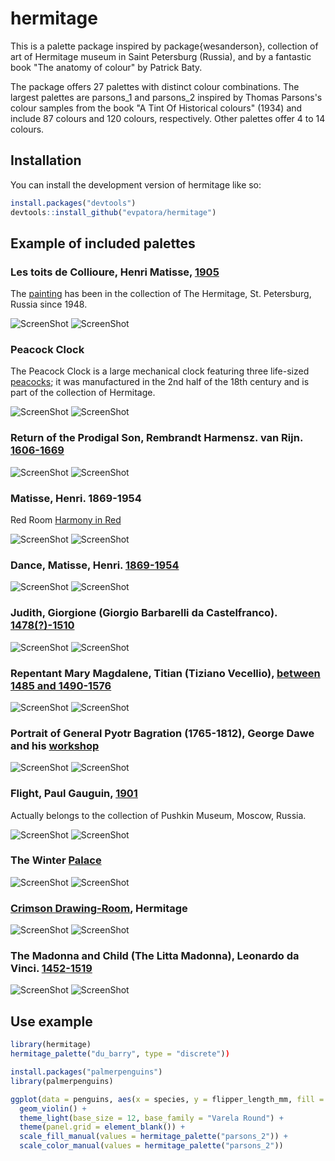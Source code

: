 
# hermitage

<!-- badges: start -->
<!-- badges: end -->

This is a palette package inspired by package{wesanderson}, collection of art of Hermitage museum in Saint Petersburg (Russia), and by a fantastic book "The anatomy of colour" by Patrick Baty.

The package offers 27 palettes with distinct colour combinations. The largest palettes are parsons_1 and parsons_2 inspired by Thomas Parsons's colour samples from the book "A Tint Of Historical colours" (1934) and include 87 colours and 120 colours, respectively. Other palettes offer 4 to 14 colours.

## Installation

You can install the development version of hermitage like so:

``` r
install.packages("devtools") 
devtools::install_github("evpatora/hermitage")
```
## Example of included palettes
### Les toits de Collioure, Henri Matisse, [1905](https://www.hermitagemuseum.org/wps/portal/hermitage/digital-collection/!ut/p/z0/Zc69boMwFAXgV6EDW1zfa2yHjBaVqkSiVAwV9RI5xFAXYhNwfx6_ZKwy3OFIV-d8VNOGam--XW-iC96Ma37X8lgpJTEr4FAV4glUVb-Kunh5BuT0QPW_ByEVKKgzLt9K4Ht-a2BzWZQ91ZOJH8T5LtDmy52RoYR8J7YkA5bngsgdMkF4TjgHgsgJAsP18k3oTGtPIQybEGfjl8nM1scijKNtb9A7xR1zVbjP61Urqtvgo_2NtBnMxS1H61P4CfOwJKFLzBxTAHxMJuN8dL5f0nU_2yKdBn0SY__wByXuvmc!/)
The [painting](https://en.wikipedia.org/wiki/Les_toits_de_Collioure) has been in the collection of The Hermitage, St. Petersburg, Russia since 1948.

![ScreenShot](https://raw.github.com/evpatora/hermitage/master/images/collioure_matisse.png)
![ScreenShot](https://raw.github.com/evpatora/hermitage/master/images/WOA_IMAGE_2.jpeg)

### Peacock Clock
The Peacock Clock is a large mechanical clock featuring three life-sized [peacocks](https://www.hermitagemuseum.org/wps/portal/hermitage/digital-collection/08.+applied+arts/52984); it was manufactured in the 2nd half of the 18th century and is part of the collection of Hermitage.

![ScreenShot](https://raw.github.com/evpatora/hermitage/master/images/peacock_clock.png)
![ScreenShot](https://raw.github.com/evpatora/hermitage/master/images/WOA_IMAGE_3.jpeg)

### Return of the Prodigal Son, Rembrandt Harmensz. van Rijn. [1606-1669](https://www.hermitagemuseum.org/wps/portal/hermitage/digital-collection/01.%20paintings/43413?lng=en)

![ScreenShot](https://raw.github.com/evpatora/hermitage/master/images/prodigal_son.png)
![ScreenShot](https://raw.github.com/evpatora/hermitage/master/images/WOA_IMAGE_1.jpeg)

### Matisse, Henri. 1869-1954
Red Room [Harmony in Red](https://www.hermitagemuseum.org/wps/portal/hermitage/digital-collection/!ut/p/z0/Zc3LDoIwEIXhV8EFS53hGl02NTGSIIaFwW5IVcRKnXJp0McXlsblSU6-HwQUIEiOqpZWGZJ62mcRlxljsRdwTDIebZFl-THK-WGHXggJiJ9DFDNkmAdhfEox3Iez4PcpT2sQrbSPpaK7gUKP5lYRqcaMkhutq-sc_NP-cpOmnl0nGIirIVt9LBSNfKmhrMjFt-mbwTF3R_bWRfRWTisVWUX14KK_DtYbaBtxiXS9-AKVEYB1/)

![ScreenShot](https://raw.github.com/evpatora/hermitage/master/images/harmony.png)
![ScreenShot](https://raw.github.com/evpatora/hermitage/master/images/WOA_IMAGE_4.jpeg)

### Dance, Matisse, Henri. [1869-1954](https://www.hermitagemuseum.org/wps/portal/hermitage/digital-collection/01.+Paintings/28411/?lng=)

![ScreenShot](https://raw.github.com/evpatora/hermitage/master/images/dance_matisse.png)
![ScreenShot](https://raw.github.com/evpatora/hermitage/master/images/WOA_IMAGE_5.jpeg)

### Judith, Giorgione (Giorgio Barbarelli da Castelfranco). [1478(?)-1510](https://www.hermitagemuseum.org/wps/portal/hermitage/digital-collection/!ut/p/z0/Zc69bsMgFAXgV3EHb6FcbCDxiKhUJZLrykPlskTEwS61Aw6mP49fMlaR7nKujo4-rHCHldPfdtTReqfnlN8VPzZCcFJKODSSPYFo2lfWypdnIBQfsPpXYFyAgLak_K0Guqe3hSLUsh6xWnT8QNYNHndf9owqQkiJ0u0o4hwVhG5RBemJtjtGUVkQAMQY4rDxg-7Nyftp42PQbl10MC5KP8-mv0nvGHfOxLCf16sSWPXeRfMbcTfpi12PxuXw48O0Zn7IdIg5AHnMFm1dtG5cc0iQiuNlUic2jw9_oGXJ9g!!/)

![ScreenShot](https://raw.github.com/evpatora/hermitage/master/images/judith.png)
![ScreenShot](https://raw.github.com/evpatora/hermitage/master/images/WOA_IMAGE_6.jpeg)

### Repentant Mary Magdalene, Titian (Tiziano Vecellio), [between 1485 and 1490-1576](https://www.hermitagemuseum.org/wps/portal/hermitage/digital-collection/!ut/p/z0/rZDLTsMwEEV_JV1kV-NxYrvN0goSoiIEZYGKN5UbnGASbNcxz68nWSEeS6TZ3NHMnTMXS7zH0qoX06tonFXjrO8kP9RCcJKXsKtLdg6ibm5YU15fAKF4h-W3AcYFCGhyym8roJd0cchCVVY9ll7FB2Rs5_D-2dyjghCSo7m2FHGOMkI3qIC5iTZbRlGeEQDEGOKwdp1q9dG5Ye1iUHbyKmgbWzeOul1Ilyvm8XSSAsvW2ajfIt7HYLwflbU6-DYFr8O0_IS-1qYU_hvkZx6_AvuLdFBPZjpom8KrC8OUuC5RIaYA5CzxythobD-zziAFwX6Qx_f840qI1eoT2ckdFQ!!/)

![ScreenShot](https://raw.github.com/evpatora/hermitage/master/images/magdalene_titian.png)
![ScreenShot](https://raw.github.com/evpatora/hermitage/master/images/WOA_IMAGE_12.jpeg)

### Portrait of General Pyotr Bagration (1765-1812), George Dawe and his [workshop](https://www.hermitagemuseum.org/wps/portal/hermitage/digital-collection/01.+Paintings/39082)

![ScreenShot](https://raw.github.com/evpatora/hermitage/master/images/bagration.png)
![ScreenShot](https://raw.github.com/evpatora/hermitage/master/images/WOA_IMAGE_7.jpeg)

### Flight, Paul Gauguin, [1901](https://www.wikiart.org/en/paul-gauguin/flight-1901)

Actually belongs to the collection of Pushkin Museum, Moscow, Russia.

![ScreenShot](https://raw.github.com/evpatora/hermitage/master/images/flight_gauguin.png)
![ScreenShot](https://raw.github.com/evpatora/hermitage/master/images/WOA_IMAGE_8.jpeg)

### The Winter [Palace](https://www.hermitagemuseum.org/wps/portal/hermitage/explore/buildings/locations/building/B10)

![ScreenShot](https://raw.github.com/evpatora/hermitage/master/images/hermitage_1.png)
![ScreenShot](https://raw.github.com/evpatora/hermitage/master/images/WOA_IMAGE_9.jpeg)

### [Crimson Drawing-Room](https://www.hermitagemuseum.org/wps/portal/hermitage/explore/buildings/rooms/?WCM_Page.24333d6b-7573-42c8-9306-1b74ecc9c878=8), Hermitage

![ScreenShot](https://raw.github.com/evpatora/hermitage/master/images/hermitage_2.png)
![ScreenShot](https://raw.github.com/evpatora/hermitage/master/images/WOA_IMAGE_10.jpeg)

### The Madonna and Child (The Litta Madonna), Leonardo da Vinci. [1452-1519](https://www.hermitagemuseum.org/wps/portal/hermitage/digital-collection/01.+paintings/29633)

![ScreenShot](https://raw.github.com/evpatora/hermitage/master/images/madonna_litta.png)
![ScreenShot](https://raw.github.com/evpatora/hermitage/master/images/WOA_IMAGE_11.jpeg)

## Use example

``` r
library(hermitage)
hermitage_palette("du_barry", type = "discrete"))
```

``` r
install.packages("palmerpenguins")
library(palmerpenguins)

ggplot(data = penguins, aes(x = species, y = flipper_length_mm, fill = species, color = species)) +
  geom_violin() +
  theme_light(base_size = 12, base_family = "Varela Round") +
  theme(panel.grid = element_blank()) +
  scale_fill_manual(values = hermitage_palette("parsons_2")) +
  scale_color_manual(values = hermitage_palette("parsons_2"))
```
